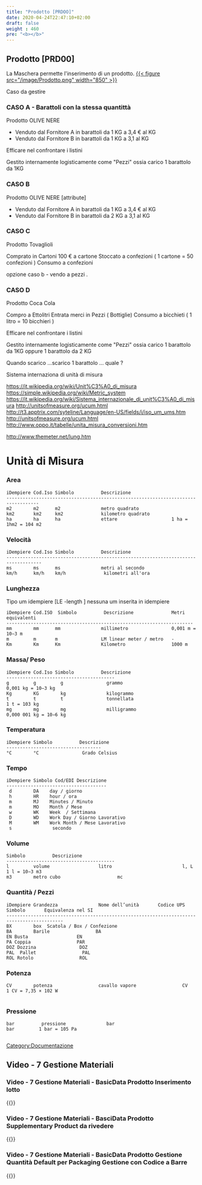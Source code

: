```yaml
---
title: "Prodotto [PRDOO]"
date: 2020-04-24T22:47:10+02:00
draft: false
weight : 460
pre: "<b></b>"
---
```


## Prodotto [PRD00]
La Maschera permette l'inserimento di un prodotto.
[{{< figure src="/image/Prodotto.png"  width="850"  >}}](/image/Prodotto.png)

Caso da gestire

### CASO A - Barattoli con la stessa quantittà
Prodotto OLIVE NERE 

* Venduto dal Fornitore A in barattoli da 1 KG  a 3,4 € al KG 
* Venduto dal Fornitore B in barattoli da 1 KG  a 3,1 al KG

Efficare nel confrontare i listini 

Gestito internamente logisticamente come "Pezzi" 
ossia carico 1 barattolo da 1KG 

### CASO B

Prodotto OLIVE NERE  [attribute]

* Venduto dal Fornitore A in barattoli da 1 KG  a 3,4 € al KG 
* Venduto dal Fornitore B in barattoli da 2 KG a 3,1 al KG

### CASO C 

Prodotto Tovaglioli 

Comprato in Cartoni  100 € a cartone 
Stoccato a confezioni   ( 1 cartone = 50 confezioni ) 
Consumo a confezioni

opzione caso b  - vendo a pezzi .

### CASO D

Prodotto Coca Cola

Compro a Ettolitri
Entrata merci in Pezzi ( Bottiglie)
Consumo a bicchieti ( 1 litro = 10 bicchieri )


Efficare nel confrontare i listini 

Gestito internamente logisticamente come "Pezzi" 
 ossia carico 1 barattolo da 1KG 
 oppure 1 barattolo da 2 KG

Quando scarico ...scarico 1 barattolo ... quale ?

Sistema internaziona di unità di misura

<https://it.wikipedia.org/wiki/Unit%C3%A0_di_misura>
<https://simple.wikipedia.org/wiki/Metric_system>
<https://it.wikipedia.org/wiki/Sistema_internazionale_di_unit%C3%A0_di_misura>
<http://unitsofmeasure.org/ucum.html>
<http://t3.apptrix.com/syteline/Language/en-US/fields/i/iso_um_ums.htm>
<http://unitsofmeasure.org/ucum.html>
<http://www.oppo.it/tabelle/unita_misura_conversioni.htm>

<http://www.themeter.net/lung.htm>

Unità di Misura
===============

### Area
`iDempiere Cod.Iso Simbolo          Descrizione`  
`----------------------------------------------------------------------------------`  
`m2        m2      m2               metro quadrato`  
`km2       km2     km2              kilometro quadrato   `  
`ha        ha      ha               ettare                    1 ha = 1hm2 = 104 m2`

### Velocità
`iDempiere Cod.Iso Simbolo          Descrizione`  
`-----------------------------------------------------------------------------------`  
`ms        ms      ms               metri al secondo`  
`km/h      km/h    km/h              kilometri all'ora`

### Lunghezza
Tipo um idempiere \[LE -length \] nessuna um inserita in idempiere

`iDempiere Cod.ISO  Simbolo          Descrizione              Metri equivalenti`  
`---------------------------------------------------------------------`  
`mm        mm      mm               millimetro                0,001 m = 10−3 m`  
`m         m       m                LM linear meter / metro   -`  
`Km        Km      Km               Kilometro                 1000 m`

### Massa/ Peso
`iDempiere Cod.Iso Simbolo          Descrizione`  
`----------------------------------------`  
`g         g         g                grammo                                         0,001 kg = 10−3 kg`  
`Kg        KG        kg               kilogrammo`  
`t         t         t                tonnellata                                   1 t = 103 kg`  
`mg        mg        mg               milligrammo                                  0,000 001 kg = 10−6 kg`

### Temperatura
`iDempiere Simbolo          Descrizione`  
`-----------------------------------`  
`°C        °C                Grado Celsius`

### Tempo
`iDempiere Simbolo Cod/EDI Descrizione`  
`-------------------------------------`  
` d        DA    day / giorno`  
` h        HR    hour / ora`  
` m        MJ    Minutes / Minuto`  
` m        MO    Month / Mese`  
` w        WK    Week  / Settimana`  
` D        WD    Work Day / Giorno Lavorativo`  
` M        WM    Work Month / Mese Lavorativo`  
` s               secondo`

### Volume
`Simbolo          Descrizione`  
`----------------------------------------`  
`l         volume                  litro                          l, L        1 l = 10−3 m3`  
`m3        metro cubo                     mc`

### Quantità / Pezzi
`iDempiere Grandezza               Nome dell’unità       Codice UPS        Simbolo       Equivalenza nel SI`  
`-------------------------------------------------------------------------------------------`  
`BX        box  Scatola / Box / Confezione`  
`BA        Barile                 BA`  
`EN Busta                  EN`  
`PA Coppia                 PAR`  
`DOZ Dozzina                DOZ`  
`PAL  Pallet                 PAL`  
`ROL Rotolo                 ROL`

### Potenza
`CV        potenza                 cavallo vapore                 CV          1 CV = 7,35 × 102 W`  
`                                 `

### Pressione
`bar          pressione               bar                            bar         1 bar = 105 Pa`  
`                                 `

[Category:Documentazione]

[Category:Documentazione]: Category:Documentazione "wikilink"

## Video - 7 Gestione Materiali

### Video - 7 Gestione Materiali - BasicData Prodotto Inserimento lotto
{{<youtube voBwasAboM4>}}

### Video - 7 Gestione Materiali - BasciData Prodotto Supplementary Product da rivedere
{{<youtube k2EyCK0CBJ0>}}

### Video - 7 Gestione Materiali - BasicData Prodotto Gestione Quantità Default per Packaging   Gestione con Codice a Barre
{{<youtube IkfERa-Fkfw>}}

